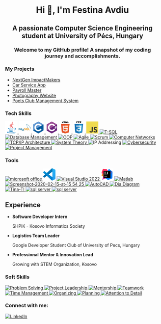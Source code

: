 <h1 align="center">Hi 👋, I'm Festina Avdiu</h1>
<h2 align="center">A passionate Computer Science Engineering student at University of Pécs, Hungary</h2>

<h3 align="center"> Welcome to my GitHub profile! A snapshot of my coding journey and accomplishments.</h3>


### My Projects

- [NextGen ImpactMakers](https://github.com/FestinaAvdiu/Java-Project)
- [Car Service App](https://github.com/FestinaAvdiu/Java-Project)
- [Payroll Master](https://github.com/FestinaAvdiu/Payroll-Master)
- [Photography Website](https://github.com/FestinaAvdiu/Java-Project)
- [Poets Club Management System](https://github.com/FestinaAvdiu/Poets-Club-Management-System-)


### Tech Skills
 
<p align="left"> 
  <a href="https://www.java.com/en/" target="_blank"> 
    <img src="https://raw.githubusercontent.com/devicons/devicon/master/icons/java/java-original.svg" alt="java" width="40" height="40"/> 
  </a>
  <a href="https://www.mysql.com/" target="_blank"> 
    <img src="https://raw.githubusercontent.com/devicons/devicon/master/icons/mysql/mysql-original-wordmark.svg" alt="mysql" width="40" height="40"/> 
  </a>
 
 
  <a href="https://en.wikipedia.org/wiki/C_(programming_language)" target="_blank">
    <img src="https://raw.githubusercontent.com/devicons/devicon/master/icons/c/c-original.svg" alt="c" width="40" height="40"/> 
  </a>
  <a href="https://docs.microsoft.com/en-us/dotnet/csharp/" target="_blank">
    <img src="https://raw.githubusercontent.com/devicons/devicon/master/icons/csharp/csharp-original.svg" alt="csharp" width="40" height="40"/>
  </a>
  <a href="https://developer.mozilla.org/en-US/docs/Web/HTML" target="_blank">
    <img src="https://raw.githubusercontent.com/devicons/devicon/master/icons/html5/html5-original-wordmark.svg" alt="html" width="40" height="40"/> 
  </a>
  <a href="https://developer.mozilla.org/en-US/docs/Web/CSS" target="_blank">
    <img src="https://raw.githubusercontent.com/devicons/devicon/master/icons/css3/css3-original-wordmark.svg" alt="css" width="40" height="40"/> 
  <a href="https://developer.mozilla.org/en-US/docs/Web/JavaScript" target="_blank"> 
    <img src="https://raw.githubusercontent.com/devicons/devicon/master/icons/javascript/javascript-original.svg" alt="javascript" width="40" height="40"/> 
  </a>
 




 
 <a href="https://www.microsoft.com/en-us/sql-server" target="_blank">
    <img src="https://img.shields.io/badge/T--SQL-000000?style=for-the-badge&logo=tsql&logoColor=white" alt="T-SQL" width="50" height="40"/>
  </a>
  <a href="https://www.oracle.com/database/" target="_blank">
  <img src="https://img.shields.io/badge/Database%20Management-000000?style=for-the-badge&logo=database&logoColor=white" alt="Database Management" width="120" height="40"/>
</a>

  <a href="https://www.oracle.com/database/" target="_blank">
    <img src="https://img.shields.io/badge/OOP-000000?style=for-the-badge&logo=oop&logoColor=white" alt="OOP" width="50" height="40"/>
  </a>
  <a href="https://www.agilealliance.org/agile101/" target="_blank">
    <img src="https://img.shields.io/badge/Agile-000000?style=for-the-badge&logo=agile&logoColor=white" alt="Agile" width="50" height="40"/>
  </a>
  <a href="https://www.scrum.org/" target="_blank">
    <img src="https://img.shields.io/badge/Scrum-000000?style=for-the-badge&logo=scrum&logoColor=white" alt="Scrum" width="50" height="40"/>
  </a>
  <a href="https://en.wikipedia.org/wiki/Computer_network" target="_blank">
    <img src="https://img.shields.io/badge/Computer%20Networks-000000?style=for-the-badge&logo=computer-networks&logoColor=white" alt="Computer Networks" width="120" height="40"/>
  </a>
<a href="https://en.wikipedia.org/wiki/Internet_protocol_suite" target="_blank">
    <img src="https://img.shields.io/badge/TCP/IP%20Architecture-000000?style=for-the-badge&logo=tcp-ip&logoColor=white" alt="TCP/IP Architecture" width="120" height="40"/>
</a>
<a href="https://en.wikipedia.org/wiki/Internet_protocol_suite" target="_blank">
    <img src="https://img.shields.io/badge/System_Theory-000000?style=for-the-badge&logo=tcp-ip&logoColor=white" alt="System Theory" width="100" height="40"/>
</a
 <a href="https://en.wikipedia.org/wiki/Internet_protocol_suite" target="_blank">
    <img src="https://img.shields.io/badge/IP_Addressing-000000?style=for-the-badge&logo=tcp-ip&logoColor=white" alt="IP Addressing" width="100" height="40"/>
</a>
<a href="https://en.wikipedia.org/wiki/Internet_protocol_suite" target="_blank">
    <img src="https://img.shields.io/badge/Cybersecurity-000000?style=for-the-badge&logo=tcp-ip&logoColor=white" alt="Cybersecurity" width="100" height="40"/>
</a>
<a href="https://en.wikipedia.org/wiki/Internet_protocol_suite" target="_blank">
    <img src="https://img.shields.io/badge/Project_Management-000000?style=for-the-badge&logo=tcp-ip&logoColor=white" alt="Project Management" width="120" height="40"/>
</a>

 
</p>


### Tools 

<p align="left">
  <a href="https://www.microsoft.com/en-us/microsoft-365" target="_blank">
    <img src="https://img.icons8.com/fluency/48/000000/microsoft-office-2019.png" alt="microsoft office" width="40" height="40"/>
  </a>
  <a href="https://code.visualstudio.com/" target="_blank">
    <img src="https://raw.githubusercontent.com/devicons/devicon/master/icons/vscode/vscode-original.svg" alt="VS Code" width="40" height="40"/>
  </a>
  <a href="https://visualstudio.microsoft.com/vs/2022/" target="_blank">
    <img src="https://github.com/user-attachments/assets/2259e620-2559-4868-9986-98847fe9f4a3" alt="Visual Studio 2022" width="40" height="40"/>
  </a>
  
 
  <a href="https://www.jetbrains.com/idea/" target="_blank">
    <img src="https://raw.githubusercontent.com/devicons/devicon/master/icons/intellij/intellij-original.svg" alt="IntelliJ" width="40" height="40"/>
  </a>
  <a href="https://www.mathworks.com/products/matlab.html" target="_blank">
    <img src="https://upload.wikimedia.org/wikipedia/commons/2/21/Matlab_Logo.png" alt="Matlab" width="40" height="40"/>
  </a>
  <a href="https://www.cisco.com/c/en/us/products/index.html" target="_blank">
  <img src="https://github.com/user-attachments/assets/56f9411e-831e-47cb-90c9-4df0469f4de2" alt="Screenshot-2020-02-15-at-15 54 25"
-attachments/assets/cisco_packet_tracer_logo.png" width="40" height="40"/>
  </a>


  <a href="https://www.autodesk.com/products/autocad/overview" target="_blank">
    <img src="https://github.com/user-attachments/assets/1b479564-1004-429d-b396-32476f6132af" alt="AutoCAD" width="40" height="40"/>
  </a>



  <a href="https://sourceforge.net/projects/dia-installer/" target="_blank">
    <img src="https://github.com/user-attachments/assets/5786f87f-96c4-42d7-8d4c-e891c168f43f" alt="Dia Diagram" width="40" height="40"/>
  </a>
  
  <a href="https://www.ti.com/tool/TINA-TI" target="_blank">
  <img src="https://github.com/user-attachments/assets/1e58aa54-606e-4d76-888f-6df5587caa54" alt="Tina-TI" width="40" height="40"/>
  </a>

  <a href="https://www.microsoft.com/en-us/sql-server" target="_blank"> 
    <img src="https://github.com/user-attachments/assets/db61f6d2-1330-44ef-91a4-fd90e0bd59ef" alt="sql server" width="42" height="40"/>
  </a>
  <a href="https://www.microsoft.com/en-us/sql-server" target="_blank"> 
    <img src="https://github.com/user-attachments/assets/263d7ee7-810d-486e-9ed1-94f1962f28a1" alt="sql server" width="42" height="40"/>
  </a>

</p>

## Experience
-  **Software Developer Intern**

    SHPIK - Kosovo Informatics Society
- **Logistics Team Leader**

  Google Developer Student Club of University of Pecs, Hungary
-  **Professional Mentor & Innovation Lead**

   Growing with STEM Organization, Kosovo


### Soft Skills

<a href="https://www.oracle.com/database/" target="_blank">
    <img src="https://img.shields.io/badge/Problem_Solving-000000?style=for-the-badge&logo=problem-solving&logoColor=white" alt="Problem Solving" width="130" height="30"/>
</a>
<a href="https://www.agilealliance.org/agile101/" target="_blank">
    <img src="https://img.shields.io/badge/Project_Leadership-000000?style=for-the-badge&logo=project-leadership&logoColor=white" alt="Project Leadership" width="130" height="30"/>
</a>
<a href="https://www.scrum.org/" target="_blank">
    <img src="https://img.shields.io/badge/Mentorship-000000?style=for-the-badge&logo=mentorship&logoColor=white" alt="Mentorship" width="70" height="30"/>
</a>
<a href="https://www.scrum.org/" target="_blank">
    <img src="https://img.shields.io/badge/Teamwork-000000?style=for-the-badge&logo=teamwork&logoColor=white" alt="Teamwork" width="70" height="30"/>
</a>
<a href="https://www.scrum.org/" target="_blank">
    <img src="https://img.shields.io/badge/Time_Management-000000?style=for-the-badge&logo=time-management&logoColor=white" alt="Time Management" width="130" height="30"/>
</a>
<a href="https://www.scrum.org/" target="_blank">
    <img src="https://img.shields.io/badge/Organizing-000000?style=for-the-badge&logo=organizing&logoColor=white" alt="Organizing" width="70" height="30"/>
</a>
<a href="https://www.scrum.org/" target="_blank">
    <img src="https://img.shields.io/badge/Planning-000000?style=for-the-badge&logo=planning&logoColor=white" alt="Planning" width="70" height="30"/>
</a>
<a href="https://www.scrum.org/" target="_blank">
    <img src="https://img.shields.io/badge/Attention_to_Detail-000000?style=for-the-badge&logo=attention-to-detail&logoColor=white" alt="Attention to Detail" width="130" height="30"/>
</a>


### Connect with me:
<p align="left">
  <a href="https://www.linkedin.com/in/festina-avdiu-758224247/" target="blank">
    <img src="https://github.com/user-attachments/assets/a1276ba6-5e44-4c4f-912c-c47d82a01b77" alt="LinkedIn" height="65" width="100" />
  </a> 
</p>
